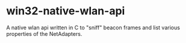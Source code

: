 # win32-native-wlan-api
 A native wlan api written in C to "sniff" beacon frames and list various properties of the NetAdapters.
